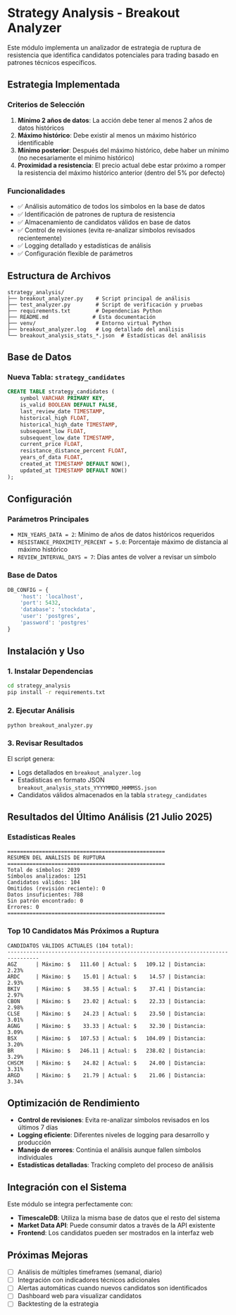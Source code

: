 # Strategy Analysis - Breakout Analyzer

Este módulo implementa un analizador de estrategia de ruptura de resistencia que identifica candidatos potenciales para trading basado en patrones técnicos específicos.

## Estrategia Implementada

### Criterios de Selección
1. **Mínimo 2 años de datos**: La acción debe tener al menos 2 años de datos históricos
2. **Máximo histórico**: Debe existir al menos un máximo histórico identificable
3. **Mínimo posterior**: Después del máximo histórico, debe haber un mínimo (no necesariamente el mínimo histórico)
4. **Proximidad a resistencia**: El precio actual debe estar próximo a romper la resistencia del máximo histórico anterior (dentro del 5% por defecto)

### Funcionalidades
- ✅ Análisis automático de todos los símbolos en la base de datos
- ✅ Identificación de patrones de ruptura de resistencia
- ✅ Almacenamiento de candidatos válidos en base de datos
- ✅ Control de revisiones (evita re-analizar símbolos revisados recientemente)
- ✅ Logging detallado y estadísticas de análisis
- ✅ Configuración flexible de parámetros

## Estructura de Archivos

```
strategy_analysis/
├── breakout_analyzer.py    # Script principal de análisis
├── test_analyzer.py        # Script de verificación y pruebas
├── requirements.txt        # Dependencias Python
├── README.md              # Esta documentación
├── venv/                   # Entorno virtual Python
├── breakout_analyzer.log   # Log detallado del análisis
└── breakout_analysis_stats_*.json  # Estadísticas del análisis
```

## Base de Datos

### Nueva Tabla: `strategy_candidates`
```sql
CREATE TABLE strategy_candidates (
    symbol VARCHAR PRIMARY KEY,
    is_valid BOOLEAN DEFAULT FALSE,
    last_review_date TIMESTAMP,
    historical_high FLOAT,
    historical_high_date TIMESTAMP,
    subsequent_low FLOAT,
    subsequent_low_date TIMESTAMP,
    current_price FLOAT,
    resistance_distance_percent FLOAT,
    years_of_data FLOAT,
    created_at TIMESTAMP DEFAULT NOW(),
    updated_at TIMESTAMP DEFAULT NOW()
);
```

## Configuración

### Parámetros Principales
- `MIN_YEARS_DATA = 2`: Mínimo de años de datos históricos requeridos
- `RESISTANCE_PROXIMITY_PERCENT = 5.0`: Porcentaje máximo de distancia al máximo histórico
- `REVIEW_INTERVAL_DAYS = 7`: Días antes de volver a revisar un símbolo

### Base de Datos
```python
DB_CONFIG = {
    'host': 'localhost',
    'port': 5432,
    'database': 'stockdata',
    'user': 'postgres',
    'password': 'postgres'
}
```

## Instalación y Uso

### 1. Instalar Dependencias
```bash
cd strategy_analysis
pip install -r requirements.txt
```

### 2. Ejecutar Análisis
```bash
python breakout_analyzer.py
```

### 3. Revisar Resultados
El script genera:
- Logs detallados en `breakout_analyzer.log`
- Estadísticas en formato JSON `breakout_analysis_stats_YYYYMMDD_HHMMSS.json`
- Candidatos válidos almacenados en la tabla `strategy_candidates`

## Resultados del Último Análisis (21 Julio 2025)

### Estadísticas Reales
```
==================================================
RESUMEN DEL ANÁLISIS DE RUPTURA
==================================================
Total de símbolos: 2039
Símbolos analizados: 1251
Candidatos válidos: 104
Omitidos (revisión reciente): 0
Datos insuficientes: 788
Sin patrón encontrado: 0
Errores: 0
==================================================
```

### Top 10 Candidatos Más Próximos a Ruptura
```
CANDIDATOS VÁLIDOS ACTUALES (104 total):
--------------------------------------------------------------------------------
AGZ      | Máximo: $   111.60 | Actual: $   109.12 | Distancia:   2.23%
ARDC     | Máximo: $    15.01 | Actual: $    14.57 | Distancia:   2.93%
BKIV     | Máximo: $    38.55 | Actual: $    37.41 | Distancia:   2.97%
CBON     | Máximo: $    23.02 | Actual: $    22.33 | Distancia:   2.98%
CLSE     | Máximo: $    24.23 | Actual: $    23.50 | Distancia:   3.01%
AGNG     | Máximo: $    33.33 | Actual: $    32.30 | Distancia:   3.09%
BSX      | Máximo: $   107.53 | Actual: $   104.09 | Distancia:   3.20%
BR       | Máximo: $   246.11 | Actual: $   238.02 | Distancia:   3.29%
CHSCM    | Máximo: $    24.82 | Actual: $    24.00 | Distancia:   3.31%
ARGD     | Máximo: $    21.79 | Actual: $    21.06 | Distancia:   3.34%
```

## Optimización de Rendimiento

- **Control de revisiones**: Evita re-analizar símbolos revisados en los últimos 7 días
- **Logging eficiente**: Diferentes niveles de logging para desarrollo y producción
- **Manejo de errores**: Continúa el análisis aunque fallen símbolos individuales
- **Estadísticas detalladas**: Tracking completo del proceso de análisis

## Integración con el Sistema

Este módulo se integra perfectamente con:
- **TimescaleDB**: Utiliza la misma base de datos que el resto del sistema
- **Market Data API**: Puede consumir datos a través de la API existente
- **Frontend**: Los candidatos pueden ser mostrados en la interfaz web

## Próximas Mejoras

- [ ] Análisis de múltiples timeframes (semanal, diario)
- [ ] Integración con indicadores técnicos adicionales
- [ ] Alertas automáticas cuando nuevos candidatos son identificados
- [ ] Dashboard web para visualizar candidatos
- [ ] Backtesting de la estrategia
